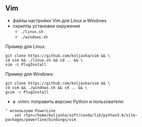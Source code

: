 ## Vim

* файлы настройки Vim для Linux и Windows
* скрипты установки окружения
  * `./linux.sh`
  * `./windows.sh`

Пример для Linux:
```
git clone https://github.com/koljasha/vim && \
cd vim && ./linux.sh && cd .. && \
vim -c PlugInstall
```
Пример для Windows:
```
git clone https://github.com/koljasha/vim && \
cd vim && ./windows.sh && cd .. && \
gvim -c PlugInstall
```

* в .vimrc поправить версию Python и пользователя:
```
" используем PowerLine
	set rtp+=/home/koljasha/soft/conda/lib/python3.6/site-packages/powerline/bindings/vim
```
